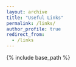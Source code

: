 ```yaml
---
layout: archive
title: "Useful Links"
permalink: /links/
author_profile: true
redirect_from:
  - /links
---
```


{% include base_path %}